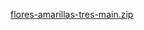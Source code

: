 [flores-amarillas-tres-main.zip](https://github.com/user-attachments/files/17087871/flores-amarillas-tres-main.zip)
